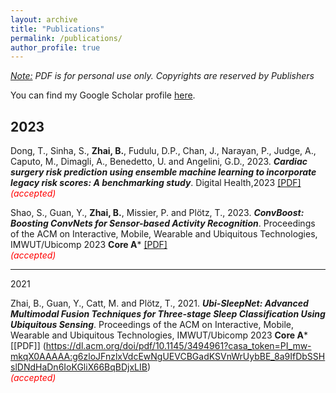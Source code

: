 ```yaml
---
layout: archive
title: "Publications"
permalink: /publications/
author_profile: true
---
```

_<u>Note:</u> PDF is for personal use only. Copyrights are reserved by Publishers_

You can find my Google Scholar profile [here](https://scholar.google.com/citations?user=mswJ-JUAAAAJ&hl=en).

2023
------
Dong, T., Sinha, S., **Zhai, B.**, Fudulu, D.P., Chan, J., Narayan, P., Judge, A., Caputo, M., Dimagli, A., Benedetto, U. and Angelini, G.D., 2023. ___Cardiac surgery risk prediction using ensemble machine learning to incorporate legacy risk scores: A benchmarking study___. Digital Health,2023 [[PDF]](https://journals.sagepub.com/doi/pdf/10.1177/20552076231187605)
<br/><span style="color:red">*(accepted)*</span>


Shao, S., Guan, Y., **Zhai, B.**, Missier, P. and Plötz, T., 2023. ___ConvBoost: Boosting ConvNets for Sensor-based Activity Recognition___. Proceedings of the ACM on Interactive, Mobile, Wearable and Ubiquitous Technologies, IMWUT/Ubicomp 2023 **Core A***  [[PDF]](https://dl.acm.org/doi/pdf/10.1145/3596234)
<br/><span style="color:red">*(accepted)*</span>

-------
2021

Zhai, B., Guan, Y., Catt, M. and Plötz, T., 2021. ___Ubi-SleepNet: Advanced Multimodal Fusion Techniques for Three-stage Sleep Classification Using Ubiquitous Sensing___. Proceedings of the ACM on Interactive, Mobile, Wearable and Ubiquitous Technologies, IMWUT/Ubicomp 2023 **Core A*** [[PDF]] (https://dl.acm.org/doi/pdf/10.1145/3494961?casa_token=PI_mw-mkqX0AAAAA:g6zloJFnzlxVdcEwNgUEVCBGadKSVnWrUybBE_8a9IfDbSSHslDNdHaDn6IoKGliX66BqBDjxLIB)
<br/><span style="color:red">*(accepted)*</span>
